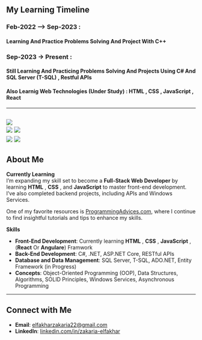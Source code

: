## My Learning Timeline
 ### Feb-2022 --> Sep-2023 :
  #### Learning And Practice Problems Solving And Project  With C++
 
 ### Sep-2023 -> Present : 
  #### Still Learning  And Practicing Problems Solving And Projects Using C# And SQL Server (T-SQL) , Restful APIs 
  #### Also Learnig Web Technologies (Under Study) : HTML , CSS , JavaScript , React 
---
  ![](http://github-profile-summary-cards.vercel.app/api/cards/profile-details?username=ZakaDev22&theme=darcula) 
  <br>
  ![](http://github-profile-summary-cards.vercel.app/api/cards/repos-per-language?username=ZakaDev22&theme=darcula)
  ![](http://github-profile-summary-cards.vercel.app/api/cards/most-commit-language?username=ZakaDev22&theme=darcula)
  <br>
  ![](http://github-profile-summary-cards.vercel.app/api/cards/stats?username=ZakaDev22&theme=darcula)
  ![](http://github-profile-summary-cards.vercel.app/api/cards/productive-time?username=ZakaDev22&theme=darcula&utcOffset=8)
---
## About Me  

**Currently Learning**  
I’m expanding my skill set to become a **Full-Stack Web Developer** by learning **HTML** , **CSS** , and **JavaScript**  to master front-end development. I’ve also completed backend projects, including APIs and Windows Services.

One of my favorite resources is [ProgrammingAdvices.com](https://programmingadvices.com), where I continue to find insightful tutorials and tips to enhance my skills.  

**Skills**  
- **Front-End Development**: Currently learning **HTML** , **CSS** , **JavaScript** , (**React** Or **Angulare**) Framwork 
- **Back-End Development**: C#, .NET, ASP.NET Core, RESTful APIs  
- **Database and Data Management**: SQL Server, T-SQL, ADO.NET, Entity Framework (in Progress) 
- **Concepts**: Object-Oriented Programming (OOP), Data Structures, Algorithms, SOLID Principles, Windows Services, Asynchronous Programming 

---

## Connect with Me  

- **Email**: [elfakharzakaria22@gmail.com](mailto:elfakharzakaria22@gmail.com)  
- **LinkedIn**: [linkedin.com/in/zakaria-elfakhar](https://linkedin.com/in/zakaria-elfakhar)  

